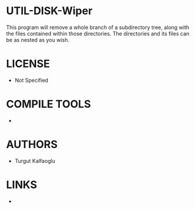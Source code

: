 # UTIL-DISK-Wiper
This program will remove a whole branch of a subdirectory tree, along with the files contained within those directories. The directories and its files can be as nested as you wish.

LICENSE
===============
* Not Specified

COMPILE TOOLS
===============
* 
 
AUTHORS
===============
* Turgut Kalfaoglu

LINKS
===============
* 
